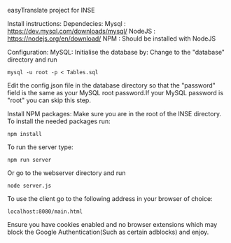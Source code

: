 easyTranslate project for INSE

Install instructions:
Dependecies:
Mysql : https://dev.mysql.com/downloads/mysql/
NodeJS : https://nodejs.org/en/download/
NPM : Should be installed with NodeJS

Configuration:
MySQL:
Initialise the database by:
Change to the "database" directory and run
```
mysql -u root -p < Tables.sql
```
Edit the config.json file in the database directory so that the "password" field is the same as your MySQL root password.If your MySQL password is "root" you can skip this step.

Install NPM packages:
Make sure you are in the root of the INSE directory.
To install the needed packages run:
```
npm install
``` 

To run the server type:
```
npm run server
```
Or go to the webserver directory and run
```
node server.js
```

To use the client go to the following address in your browser of choice:
```
localhost:8080/main.html
```
Ensure you have cookies enabled and no browser extensions which may block the Google Authentication(Such as certain adblocks) and enjoy.



